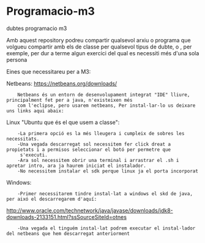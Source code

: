 # Programacio-m3
dubtes programacio m3

Amb aquest repository podreu compartir qualsevol arxiu o programa que volgueu compartir amb els de classe
per qualsevol tipus de dubte, o , per exemple, per dur a terme algun exercici del qual es necessiti més
d'una sola persona 

Eines que necessitareu per a M3:

Netbeans:       https://netbeans.org/downloads/

        Netbeans és un entorn de desenvolupament integrat "IDE" lliure, principalment fet per a java, n'existeixen més
        com l'eclipse, pero usarem netbeans, Per instal·lar-lo us deixare uns links aqui abaix:

Linux "Ubuntu que és el que usem a classe":     

        -La primera opció es la més lleugera i cumpleix de sobres les necessitats.
        -Una vegada descarregat sol necessitem fer click dreat a propietats i a permisos seleccionar el botó per permetre que
         s'executi.
        -Ara sol necessitem obrir una terminal i arrastrar el .sh i apretar intro, ara ja haurem iniciat el instalador.
        -No necessitem instalar el sdk perque linux ja el porta incorporat

Windows:                                 

        -Primer necessitarem tindre instal·lat a windows el skd de java, per aixó el descarregarem d'aquí:
http://www.oracle.com/technetwork/java/javase/downloads/jdk8-downloads-2133151.html?ssSourceSiteId=otnes                

        -Una vegada el tinguém instal·lat podrem executar el instal·lador del netbeans que hem descarregat anteriorment
        
    
